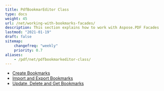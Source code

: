```yaml
---
title: PdfBookmarEditor Class
type: docs
weight: 45
url: /net/working-with-bookmarks-facades/
description: This section explains how to work with Aspose.PDF Facades using PdfBookmarEditor Class.
lastmod: "2021-01-19"
draft: false
sitemap:
    changefreq: "weekly"
    priority: 0.7
aliases:
    - /pdf/net/pdfbookmarkeditor-class/
---
```



- [Create Bookmarks](/pdf/net/create-bookmarks/)
- [Import and Export Bookmarks](/pdf/net/import-and-export-bookmarks/)
- [Update, Delete and Get Bookmarks](/pdf/net/update-delete-and-get-bookmarks/)
